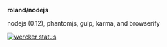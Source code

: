 **roland/nodejs**

nodejs (0.12), phantomjs, gulp, karma, and browserify

[![wercker status](https://app.wercker.com/status/9c63fa6b8d84d289d34cf5a10347fe16/m "wercker status")](https://app.wercker.com/project/bykey/9c63fa6b8d84d289d34cf5a10347fe16)
